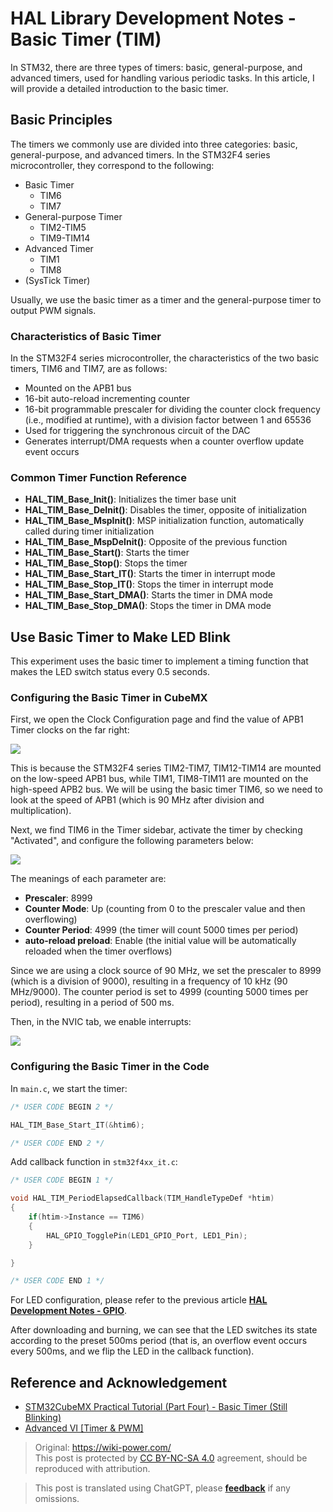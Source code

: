 # HAL Library Development Notes - Basic Timer (TIM)

In STM32, there are three types of timers: basic, general-purpose, and advanced timers, used for handling various periodic tasks. In this article, I will provide a detailed introduction to the basic timer.

## Basic Principles

The timers we commonly use are divided into three categories: basic, general-purpose, and advanced timers. In the STM32F4 series microcontroller, they correspond to the following:

- Basic Timer
  - TIM6
  - TIM7
- General-purpose Timer
  - TIM2-TIM5
  - TIM9-TIM14
- Advanced Timer
  - TIM1
  - TIM8
- (SysTick Timer)

Usually, we use the basic timer as a timer and the general-purpose timer to output PWM signals.

### Characteristics of Basic Timer

In the STM32F4 series microcontroller, the characteristics of the two basic timers, TIM6 and TIM7, are as follows:

- Mounted on the APB1 bus
- 16-bit auto-reload incrementing counter
- 16-bit programmable prescaler for dividing the counter clock frequency (i.e., modified at runtime), with a division factor between 1 and 65536
- Used for triggering the synchronous circuit of the DAC
- Generates interrupt/DMA requests when a counter overflow update event occurs

### Common Timer Function Reference

- **HAL_TIM_Base_Init()**: Initializes the timer base unit
- **HAL_TIM_Base_DeInit()**: Disables the timer, opposite of initialization
- **HAL_TIM_Base_MspInit()**: MSP initialization function, automatically called during timer initialization
- **HAL_TIM_Base_MspDeInit()**: Opposite of the previous function
- **HAL_TIM_Base_Start()**: Starts the timer
- **HAL_TIM_Base_Stop()**: Stops the timer
- **HAL_TIM_Base_Start_IT()**: Starts the timer in interrupt mode
- **HAL_TIM_Base_Stop_IT()**: Stops the timer in interrupt mode
- **HAL_TIM_Base_Start_DMA()**: Starts the timer in DMA mode
- **HAL_TIM_Base_Stop_DMA()**: Stops the timer in DMA mode

## Use Basic Timer to Make LED Blink

This experiment uses the basic timer to implement a timing function that makes the LED switch status every 0.5 seconds.

### Configuring the Basic Timer in CubeMX

First, we open the Clock Configuration page and find the value of APB1 Timer clocks on the far right:

![](https://img.wiki-power.com/d/wiki-media/img/20210407152250.png)

This is because the STM32F4 series TIM2-TIM7, TIM12-TIM14 are mounted on the low-speed APB1 bus, while TIM1, TIM8-TIM11 are mounted on the high-speed APB2 bus. We will be using the basic timer TIM6, so we need to look at the speed of APB1 (which is 90 MHz after division and multiplication).

Next, we find TIM6 in the Timer sidebar, activate the timer by checking "Activated", and configure the following parameters below:

![](https://img.wiki-power.com/d/wiki-media/img/20210407173136.png)

The meanings of each parameter are:

- **Prescaler**: 8999
- **Counter Mode**: Up (counting from 0 to the prescaler value and then overflowing)
- **Counter Period**: 4999 (the timer will count 5000 times per period)
- **auto-reload preload**: Enable (the initial value will be automatically reloaded when the timer overflows)

Since we are using a clock source of 90 MHz, we set the prescaler to 8999 (which is a division of 9000), resulting in a frequency of 10 kHz (90 MHz/9000). The counter period is set to 4999 (counting 5000 times per period), resulting in a period of 500 ms.

Then, in the NVIC tab, we enable interrupts:

![](https://img.wiki-power.com/d/wiki-media/img/20210407155959.png)

### Configuring the Basic Timer in the Code

In `main.c`, we start the timer:

```c title="main.c"
/* USER CODE BEGIN 2 */

HAL_TIM_Base_Start_IT(&htim6);

/* USER CODE END 2 */
```

Add callback function in `stm32f4xx_it.c`:

```c title="stm32f4xx_it.c"
/* USER CODE BEGIN 1 */

void HAL_TIM_PeriodElapsedCallback(TIM_HandleTypeDef *htim)
{
    if(htim->Instance == TIM6)
    {
        HAL_GPIO_TogglePin(LED1_GPIO_Port, LED1_Pin);
    }

}

/* USER CODE END 1 */
```

For LED configuration, please refer to the previous article [**HAL Development Notes - GPIO**](https://wiki-power.com/en/HAL%E5%BA%93%E5%BC%80%E5%8F%91%E7%AC%94%E8%AE%B0%EF%BC%88%E4%BA%8C%EF%BC%89-GPIO).

After downloading and burning, we can see that the LED switches its state according to the preset 500ms period (that is, an overflow event occurs every 500ms, and we flip the LED in the callback function).

## Reference and Acknowledgement

- [STM32CubeMX Practical Tutorial (Part Four) - Basic Timer (Still Blinking)](https://blog.csdn.net/weixin_43892323/article/details/104534920)
- [Advanced VI [Timer & PWM]](https://alchemicronin.github.io/posts/fd31d369/)

> Original: <https://wiki-power.com/>  
> This post is protected by [CC BY-NC-SA 4.0](https://creativecommons.org/licenses/by/4.0/deed.en) agreement, should be reproduced with attribution.

> This post is translated using ChatGPT, please [**feedback**](https://github.com/linyuxuanlin/Wiki_MkDocs/issues/new) if any omissions.

